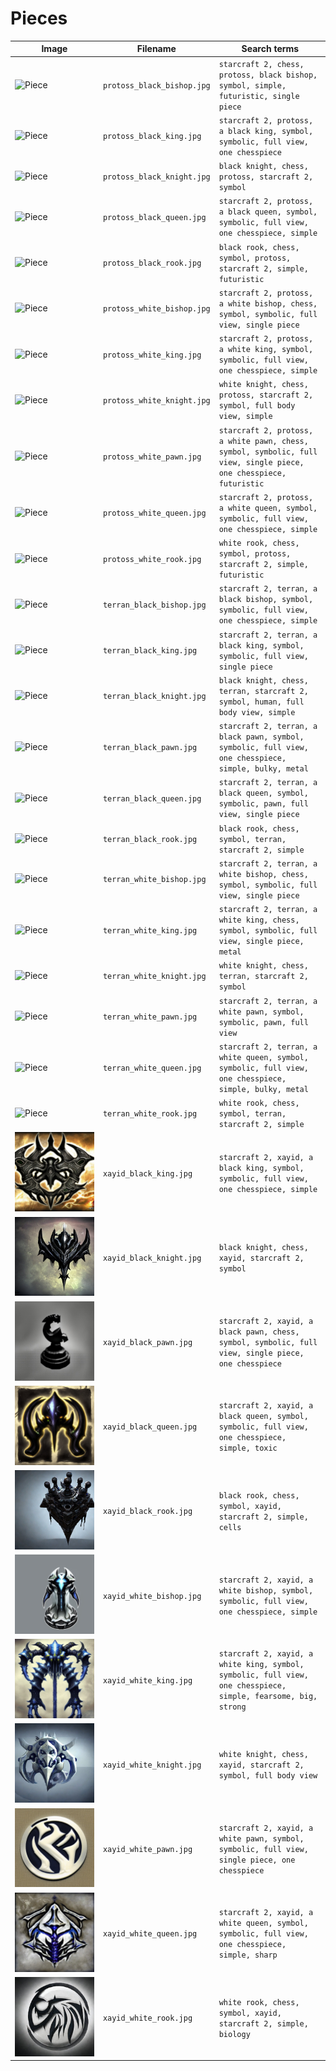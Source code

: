 # Pieces

<!-- markdownlint-disable MD013 --><!-- Tables cannot be split up over lines, hence will break 80 characters per line -->

| Image                              | Filename                   | Search terms                                                                                                       |
| ---------------------------------- | -------------------------- | ------------------------------------------------------------------------------------------------------------------ |
| ![Piece](protoss_black_bishop.jpg) | `protoss_black_bishop.jpg` | `starcraft 2, chess, protoss, black bishop, symbol, simple, futuristic, single piece`                              |
| ![Piece](protoss_black_king.jpg)   | `protoss_black_king.jpg`   | `starcraft 2, protoss, a black king, symbol, symbolic, full view, one chesspiece`                                  |
| ![Piece](protoss_black_knight.jpg) | `protoss_black_knight.jpg` | `black knight, chess, protoss, starcraft 2, symbol`                                                                |
| ![Piece](protoss_black_queen.jpg)  | `protoss_black_queen.jpg`  | `starcraft 2, protoss, a black queen, symbol, symbolic, full view, one chesspiece, simple`                         |
| ![Piece](protoss_black_rook.jpg)   | `protoss_black_rook.jpg`   | `black rook, chess, symbol, protoss, starcraft 2, simple, futuristic`                                              |
| ![Piece](protoss_white_bishop.jpg) | `protoss_white_bishop.jpg` | `starcraft 2, protoss, a white bishop, chess, symbol, symbolic, full view, single piece`                           |
| ![Piece](protoss_white_king.jpg)   | `protoss_white_king.jpg`   | `starcraft 2, protoss, a white king, symbol, symbolic, full view, one chesspiece, simple`                          |
| ![Piece](protoss_white_knight.jpg) | `protoss_white_knight.jpg` | `white knight, chess, protoss, starcraft 2, symbol, full body view, simple`                                        |
| ![Piece](protoss_white_pawn.jpg)   | `protoss_white_pawn.jpg`   | `starcraft 2, protoss, a white pawn, chess, symbol, symbolic, full view, single piece, one chesspiece, futuristic` |
| ![Piece](protoss_white_queen.jpg)  | `protoss_white_queen.jpg`  | `starcraft 2, protoss, a white queen, symbol, symbolic, full view, one chesspiece, simple`                         |
| ![Piece](protoss_white_rook.jpg)   | `protoss_white_rook.jpg`   | `white rook, chess, symbol, protoss, starcraft 2, simple, futuristic`                                              |
| ![Piece](terran_black_bishop.jpg)  | `terran_black_bishop.jpg`  | `starcraft 2, terran, a black bishop, symbol, symbolic, full view, one chesspiece, simple`                         |
| ![Piece](terran_black_king.jpg)    | `terran_black_king.jpg`    | `starcraft 2, terran, a black king, symbol, symbolic, full view, single piece`                                     |
| ![Piece](terran_black_knight.jpg)  | `terran_black_knight.jpg`  | `black knight, chess, terran, starcraft 2, symbol, human, full body view, simple`                                  |
| ![Piece](terran_black_pawn.jpg)    | `terran_black_pawn.jpg`    | `starcraft 2, terran, a black pawn, symbol, symbolic, full view, one chesspiece, simple, bulky, metal`             |
| ![Piece](terran_black_queen.jpg)   | `terran_black_queen.jpg`   | `starcraft 2, terran, a black queen, symbol, symbolic, pawn, full view, single piece`                              |
| ![Piece](terran_black_rook.jpg)    | `terran_black_rook.jpg`    | `black rook, chess, symbol, terran, starcraft 2, simple`                                                           |
| ![Piece](terran_white_bishop.jpg)  | `terran_white_bishop.jpg`  | `starcraft 2, terran, a white bishop, chess, symbol, symbolic, full view, single piece`                            |
| ![Piece](terran_white_king.jpg)    | `terran_white_king.jpg`    | `starcraft 2, terran, a white king, chess, symbol, symbolic, full view, single piece, metal`                       |
| ![Piece](terran_white_knight.jpg)  | `terran_white_knight.jpg`  | `white knight, chess, terran, starcraft 2, symbol`                                                                 |
| ![Piece](terran_white_pawn.jpg)    | `terran_white_pawn.jpg`    | `starcraft 2, terran, a white pawn, symbol, symbolic, pawn, full view`                                             |
| ![Piece](terran_white_queen.jpg)   | `terran_white_queen.jpg`   | `starcraft 2, terran, a white queen, symbol, symbolic, full view, one chesspiece, simple, bulky, metal`            |
| ![Piece](terran_white_rook.jpg)    | `terran_white_rook.jpg`    | `white rook, chess, symbol, terran, starcraft 2, simple`                                                           |
| ![Piece](xayid_black_king.jpg)      | `xayid_black_king.jpg`      | `starcraft 2, xayid, a black king, symbol, symbolic, full view, one chesspiece, simple`                             |
| ![Piece](xayid_black_knight.jpg)    | `xayid_black_knight.jpg`    | `black knight, chess, xayid, starcraft 2, symbol`                                                                   |
| ![Piece](xayid_black_pawn.jpg)      | `xayid_black_pawn.jpg`      | `starcraft 2, xayid, a black pawn, chess, symbol, symbolic, full view, single piece, one chesspiece`                |
| ![Piece](xayid_black_queen.jpg)     | `xayid_black_queen.jpg`     | `starcraft 2, xayid, a black queen, symbol, symbolic, full view, one chesspiece, simple, toxic`                     |
| ![Piece](xayid_black_rook.jpg)      | `xayid_black_rook.jpg`      | `black rook, chess, symbol, xayid, starcraft 2, simple, cells`                                                      |
| ![Piece](xayid_white_bishop.jpg)    | `xayid_white_bishop.jpg`    | `starcraft 2, xayid, a white bishop, symbol, symbolic, full view, one chesspiece, simple`                           |
| ![Piece](xayid_white_king.jpg)      | `xayid_white_king.jpg`      | `starcraft 2, xayid, a white king, symbol, symbolic, full view, one chesspiece, simple, fearsome, big, strong`      |
| ![Piece](xayid_white_knight.jpg)    | `xayid_white_knight.jpg`    | `white knight, chess, xayid, starcraft 2, symbol, full body view`                                                   |
| ![Piece](xayid_white_pawn.jpg)      | `xayid_white_pawn.jpg`      | `starcraft 2, xayid, a white pawn, symbol, symbolic, full view, single piece, one chesspiece`                       |
| ![Piece](xayid_white_queen.jpg)     | `xayid_white_queen.jpg`     | `starcraft 2, xayid, a white queen, symbol, symbolic, full view, one chesspiece, simple, sharp`                     |
| ![Piece](xayid_white_rook.jpg)      | `xayid_white_rook.jpg`      | `white rook, chess, symbol, xayid, starcraft 2, simple, biology`                                                    |

<!-- markdownlint-enable MD013 -->
